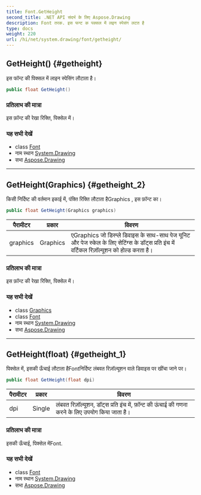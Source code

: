 ```yaml
---
title: Font.GetHeight
second_title: .NET API संदर्भ के लिए Aspose.Drawing
description: Font तरक. इस फन्ट क पक्सल में लइन स्पेसंग लटत है
type: docs
weight: 220
url: /hi/net/system.drawing/font/getheight/
---
```

## GetHeight() {#getheight}

इस फॉन्ट की पिक्सल में लाइन स्पेसिंग लौटाता है।

```csharp
public float GetHeight()
```

### प्रतिलाभ की मात्रा

इस फ़ॉन्ट की रेखा रिक्ति, पिक्सेल में।

### यह सभी देखें

* class [Font](../)
* नाम स्थान [System.Drawing](../../font/)
* सभा [Aspose.Drawing](../../../)

---

## GetHeight(Graphics) {#getheight_2}

किसी निर्दिष्ट की वर्तमान इकाई में, पंक्ति रिक्ति लौटाता हैGraphics , इस फ़ॉन्ट का।

```csharp
public float GetHeight(Graphics graphics)
```

| पैरामीटर | प्रकार | विवरण |
| --- | --- | --- |
| graphics | Graphics | एGraphics जो डिस्प्ले डिवाइस के साथ-साथ पेज यूनिट और पेज स्केल के लिए सेटिंग्स के डॉट्स प्रति इंच में वर्टिकल रिज़ॉल्यूशन को होल्ड करता है। |

### प्रतिलाभ की मात्रा

इस फ़ॉन्ट की रेखा रिक्ति, पिक्सेल में।

### यह सभी देखें

* class [Graphics](../../graphics/)
* class [Font](../)
* नाम स्थान [System.Drawing](../../font/)
* सभा [Aspose.Drawing](../../../)

---

## GetHeight(float) {#getheight_1}

पिक्सेल में, इसकी ऊँचाई लौटाता हैFontनिर्दिष्ट लंबवत रिज़ॉल्यूशन वाले डिवाइस पर खींचा जाने पर।

```csharp
public float GetHeight(float dpi)
```

| पैरामीटर | प्रकार | विवरण |
| --- | --- | --- |
| dpi | Single | लंबवत रिज़ॉल्यूशन, डॉट्स प्रति इंच में, फ़ॉन्ट की ऊंचाई की गणना करने के लिए उपयोग किया जाता है। |

### प्रतिलाभ की मात्रा

इसकी ऊँचाई, पिक्सेल मेंFont.

### यह सभी देखें

* class [Font](../)
* नाम स्थान [System.Drawing](../../font/)
* सभा [Aspose.Drawing](../../../)


